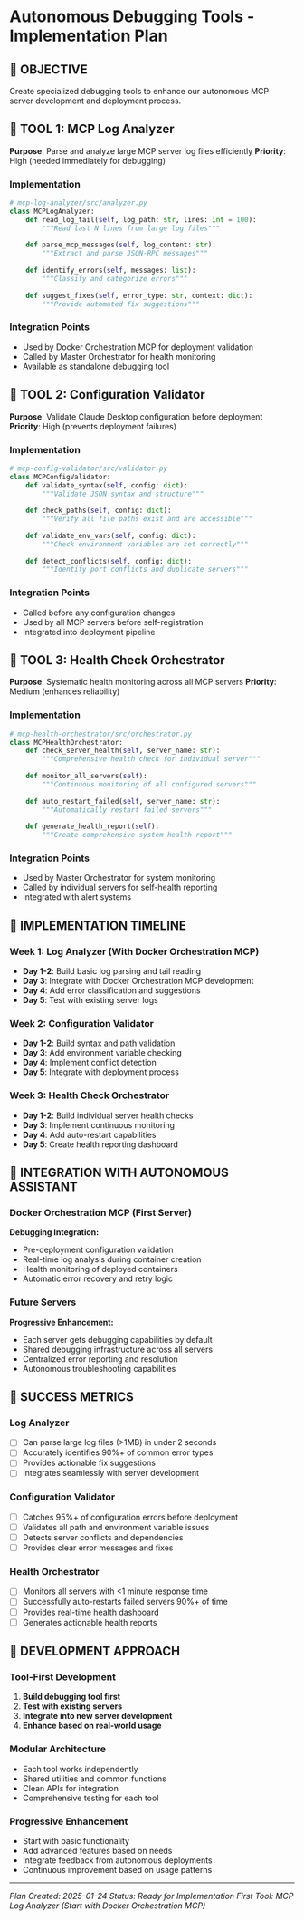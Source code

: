 # Autonomous Debugging Tools - Implementation Plan

## 🎯 OBJECTIVE
Create specialized debugging tools to enhance our autonomous MCP server development and deployment process.

## 🔧 TOOL 1: MCP Log Analyzer
**Purpose**: Parse and analyze large MCP server log files efficiently
**Priority**: High (needed immediately for debugging)

### Implementation
```python
# mcp-log-analyzer/src/analyzer.py
class MCPLogAnalyzer:
    def read_log_tail(self, log_path: str, lines: int = 100):
        """Read last N lines from large log files"""
        
    def parse_mcp_messages(self, log_content: str):
        """Extract and parse JSON-RPC messages"""
        
    def identify_errors(self, messages: list):
        """Classify and categorize errors"""
        
    def suggest_fixes(self, error_type: str, context: dict):
        """Provide automated fix suggestions"""
```

### Integration Points
- Used by Docker Orchestration MCP for deployment validation
- Called by Master Orchestrator for health monitoring
- Available as standalone debugging tool

## 🔧 TOOL 2: Configuration Validator
**Purpose**: Validate Claude Desktop configuration before deployment
**Priority**: High (prevents deployment failures)

### Implementation
```python
# mcp-config-validator/src/validator.py
class MCPConfigValidator:
    def validate_syntax(self, config: dict):
        """Validate JSON syntax and structure"""
        
    def check_paths(self, config: dict):
        """Verify all file paths exist and are accessible"""
        
    def validate_env_vars(self, config: dict):
        """Check environment variables are set correctly"""
        
    def detect_conflicts(self, config: dict):
        """Identify port conflicts and duplicate servers"""
```

### Integration Points
- Called before any configuration changes
- Used by all MCP servers before self-registration
- Integrated into deployment pipeline

## 🔧 TOOL 3: Health Check Orchestrator
**Purpose**: Systematic health monitoring across all MCP servers
**Priority**: Medium (enhances reliability)

### Implementation
```python
# mcp-health-orchestrator/src/orchestrator.py
class MCPHealthOrchestrator:
    def check_server_health(self, server_name: str):
        """Comprehensive health check for individual server"""
        
    def monitor_all_servers(self):
        """Continuous monitoring of all configured servers"""
        
    def auto_restart_failed(self, server_name: str):
        """Automatically restart failed servers"""
        
    def generate_health_report(self):
        """Create comprehensive system health report"""
```

### Integration Points
- Used by Master Orchestrator for system monitoring
- Called by individual servers for self-health reporting
- Integrated with alert systems

## 📅 IMPLEMENTATION TIMELINE

### Week 1: Log Analyzer (With Docker Orchestration MCP)
- **Day 1-2**: Build basic log parsing and tail reading
- **Day 3**: Integrate with Docker Orchestration MCP development
- **Day 4**: Add error classification and suggestions
- **Day 5**: Test with existing server logs

### Week 2: Configuration Validator
- **Day 1-2**: Build syntax and path validation
- **Day 3**: Add environment variable checking
- **Day 4**: Implement conflict detection
- **Day 5**: Integrate with deployment process

### Week 3: Health Check Orchestrator
- **Day 1-2**: Build individual server health checks
- **Day 3**: Implement continuous monitoring
- **Day 4**: Add auto-restart capabilities
- **Day 5**: Create health reporting dashboard

## 🔄 INTEGRATION WITH AUTONOMOUS ASSISTANT

### Docker Orchestration MCP (First Server)
**Debugging Integration:**
- Pre-deployment configuration validation
- Real-time log analysis during container creation
- Health monitoring of deployed containers
- Automatic error recovery and retry logic

### Future Servers
**Progressive Enhancement:**
- Each server gets debugging capabilities by default
- Shared debugging infrastructure across all servers
- Centralized error reporting and resolution
- Autonomous troubleshooting capabilities

## 🎯 SUCCESS METRICS

### Log Analyzer
- [ ] Can parse large log files (>1MB) in under 2 seconds
- [ ] Accurately identifies 90%+ of common error types
- [ ] Provides actionable fix suggestions
- [ ] Integrates seamlessly with server development

### Configuration Validator
- [ ] Catches 95%+ of configuration errors before deployment
- [ ] Validates all path and environment variable issues
- [ ] Detects server conflicts and dependencies
- [ ] Provides clear error messages and fixes

### Health Orchestrator
- [ ] Monitors all servers with <1 minute response time
- [ ] Successfully auto-restarts failed servers 90%+ of time
- [ ] Provides real-time health dashboard
- [ ] Generates actionable health reports

## 🔧 DEVELOPMENT APPROACH

### Tool-First Development
1. **Build debugging tool first**
2. **Test with existing servers**
3. **Integrate into new server development**
4. **Enhance based on real-world usage**

### Modular Architecture
- Each tool works independently
- Shared utilities and common functions
- Clean APIs for integration
- Comprehensive testing for each tool

### Progressive Enhancement
- Start with basic functionality
- Add advanced features based on needs
- Integrate feedback from autonomous deployments
- Continuous improvement based on usage patterns

---
*Plan Created: 2025-01-24*
*Status: Ready for Implementation*
*First Tool: MCP Log Analyzer (Start with Docker Orchestration MCP)*
